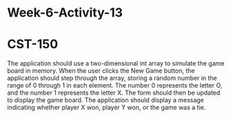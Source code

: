 # Week-6-Activity-13
# CST-150

The application should use a two-dimensional int array to simulate the game board in memory. When the user clicks the New Game button, 
the application should step through the array, storing a random number in the range of 0 through 1 in each element. The number 0 represents 
the letter O, and the number 1 represents the letter X. The form should then be updated to display the game board. The application should 
display a message indicating whether player X won, player Y won, or the game was a tie.
